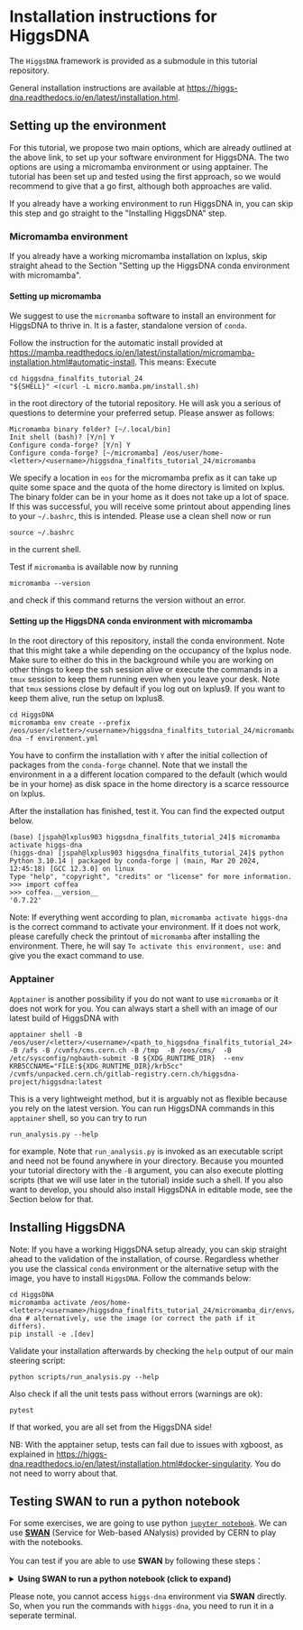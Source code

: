# Installation instructions for HiggsDNA

The `HiggsDNA` framework is provided as a submodule in this tutorial repository.

General installation instructions are available at https://higgs-dna.readthedocs.io/en/latest/installation.html.

## Setting up the environment

For this tutorial, we propose two main options, which are already outlined at the above link, to set up your software environment for HiggsDNA.
The two options are using a micromamba environment or using apptainer.
The tutorial has been set up and tested using the first approach, so we would recommend to give that a go first, although both approaches are valid.

If you already have a working environment to run HiggsDNA in, you can skip this step and go straight to the "Installing HiggsDNA" step.

### Micromamba environment

If you already have a working micromamba installation on lxplus, skip straight ahead to the Section "Setting up the HiggsDNA conda environment with micromamba".

#### Setting up micromamba

We suggest to use the `micromamba` software to install an environment for HiggsDNA to thrive in. It is a faster, standalone version of `conda`.

Follow the instruction for the automatic install provided at https://mamba.readthedocs.io/en/latest/installation/micromamba-installation.html#automatic-install.
This means: Execute

```
cd higgsdna_finalfits_tutorial_24
"${SHELL}" <(curl -L micro.mamba.pm/install.sh)
```

in the root directory of the tutorial repository.
He will ask you a serious of questions to determine your preferred setup. Please answer as follows:

```
Micromamba binary folder? [~/.local/bin] 
Init shell (bash)? [Y/n] Y
Configure conda-forge? [Y/n] Y
Configure conda-forge? [~/micromamba] /eos/user/home-<letter>/<username>/higgsdna_finalfits_tutorial_24/micromamba
```

We specify a location in `eos` for the micromamba prefix as it can take up quite some space and the quota of the home directory is limited on lxplus.
The binary folder can be in your home as it does not take up a lot of space.
If this was successful, you will receive some printout about appending lines to your `~/.bashrc`, this is intended. Please use a clean shell now or run

```
source ~/.bashrc
```

in the current shell.

Test if `micromamba` is available now by running

```
micromamba --version
```

and check if this command returns the version without an error.

#### Setting up the HiggsDNA conda environment with micromamba

In the root directory of this repository, install the conda environment.
Note that this might take a while depending on the occupancy of the lxplus node.
Make sure to either do this in the background while you are working on other things to keep the ssh session alive or execute the commands in a `tmux` session to keep them running even when you leave your desk.
Note that `tmux` sessions close by default if you log out on lxplus9.
If you want to keep them alive, run the setup on lxplus8.

```
cd HiggsDNA
micromamba env create --prefix /eos/user/<letter>/<username>/higgsdna_finalfits_tutorial_24/micromamba_dir/envs/higgs-dna -f environment.yml
```

You have to confirm the installation with `Y` after the initial collection of packages from the `conda-forge` channel.
Note that we install the environment in a a different location compared to the default (which would be in your home) as disk space in the home directory is a scarce ressource on lxplus.

After the installation has finished, test it.
You can find the expected output below.
```
(base) [jspah@lxplus903 higgsdna_finalfits_tutorial_24]$ micromamba activate higgs-dna 
(higgs-dna) [jspah@lxplus903 higgsdna_finalfits_tutorial_24]$ python
Python 3.10.14 | packaged by conda-forge | (main, Mar 20 2024, 12:45:18) [GCC 12.3.0] on linux
Type "help", "copyright", "credits" or "license" for more information.
>>> import coffea
>>> coffea.__version__
'0.7.22'
```
Note: If everything went according to plan, `micromamba activate higgs-dna` is the correct command to activate your environment.
If it does not work, please carefully check the printout of `micromamba` after installing the environment.
There, he will say `To activate this environment, use:` and give you the exact command to use.

### Apptainer

`Apptainer` is another possibility if you do not want to use `micromamba` or it does not work for you.
You can always start a shell with an image of our latest build of HiggsDNA with
```
apptainer shell -B /eos/user/<letter>/<username>/<path_to_higgsdna_finalfits_tutorial_24> -B /afs -B /cvmfs/cms.cern.ch -B /tmp  -B /eos/cms/  -B /etc/sysconfig/ngbauth-submit -B ${XDG_RUNTIME_DIR}  --env KRB5CCNAME="FILE:${XDG_RUNTIME_DIR}/krb5cc" /cvmfs/unpacked.cern.ch/gitlab-registry.cern.ch/higgsdna-project/higgsdna:latest
```
This is a very lightweight method, but it is arguably not as flexible because you rely on the latest version. You can run HiggsDNA commands in this `apptainer` shell, so you can try to run
```
run_analysis.py --help
```
for example.
Note that `run_analysis.py` is invoked as an executable script and need not be found anywhere in your directory.
Because you mounted your tutorial directory with the `-B` argument, you can also execute plotting scripts (that we will use later in the tutorial) inside such a shell. If you also want to develop, you should also install HiggsDNA in editable mode, see the Section below for that.

## Installing HiggsDNA

Note: If you have a working HiggsDNA setup already, you can skip straight ahead to the validation of the installation, of course.
Regardless whether you use the classical `conda` environment or the alternative setup with the image, you have to install `HiggsDNA`. Follow the commands below:

```
cd HiggsDNA
micromamba activate /eos/home-<letter>/<username>/higgsdna_finalfits_tutorial_24/micromamba_dir/envs/higgs-dna # alternatively, use the image (or correct the path if it differs).
pip install -e .[dev]
```

Validate your installation afterwards by checking the `help` output of our main steering script:

```
python scripts/run_analysis.py --help
````

Also check if all the unit tests pass without errors (warnings are ok):

```
pytest
```

If that worked, you are all set from the HiggsDNA side!

NB: With the apptainer setup, tests can fail due to issues with xgboost, as explained in https://higgs-dna.readthedocs.io/en/latest/installation.html#docker-singularity. You do not need to worry about that.

## Testing SWAN to run a python notebook

For some exercises, we are going to use python [`jupyter notebook`](https://jupyter.org/). We can use [**SWAN**](https://swan.docs.cern.ch/intro/what_is/#what-is-swan) (Service for Web-based ANalysis) provided by CERN to play with the notebooks. 

You can test if you are able to use **SWAN** by following these steps：

<details>
<summary> <b> Using SWAN to run a python notebook (click to expand) </b></summary>

By connecting to **SWAN**, users have immediate access to the CERN storage, software and computing resources they need to do their analyses.  

The **SWAN** interface is built on top of Jupyter, allowing users to write and run notebooks by only using their web browser. **SWAN** users can create notebooks in four different languages: Python (2 and 3), C++, R and Octave.

All the needed packages for the **first Hands-on** are already installed in some of the **SWAN** settings. To introduce the basic of columnar operation. We can go without `higgs-dna` environment.

Let us try **SWAN**.

1. Go to the **SWAN** service: https://swan.cern.ch with your web browser and log into your CERN account. Then, start your session with **AlmaLinux 9 (gcc13)**.

    <img src="figure/swan_setting.png" alt="drawing" style="weight:500px;"/>

2. Start a new terminal session in the **Launcher** tab. 

    <img src="figure/swan_terminal.png" alt="drawing" style="weight:500px;"/>

3. Copy the notebook to your local folder, i.e., run 

    ```
    cp -r /eos/cms/store/group/phys_higgs/cmshgg/tutorials/HiggsDNA_FinalFits_2024/HiggsDNA_part/01_intro/columnar_intro_material 01_columnar_introduction
    ```

4. Open the "File Explore" panel, go to the folder `01_columnar_introduction`. Then double click the `coffea_basic.ipynb` notebook. You can already start playing with the notebook (make sure that you are using the `Python 3` kernel, check the top right corner).

    <img src="figure/swan_notebook.png" alt="drawing" style="weight:500px;"/>

</details>

Please note, you cannot access `higgs-dna` environment via **SWAN** directly. So, when you run the commands with `higgs-dna`, you need to run it in a seperate terminal. 